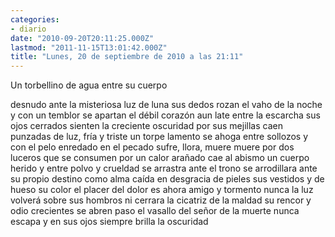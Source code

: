 ```yaml
---
categories:
- diario
date: "2010-09-20T20:11:25.000Z"
lastmod: "2011-11-15T13:01:42.000Z"
title: "Lunes, 20 de septiembre de 2010 a las 21:11"
---
```


Un torbellino de agua entre su cuerpo

desnudo ante la misteriosa luz de luna
sus dedos rozan el vaho de la noche
y con un temblor se apartan
el débil corazón aun late entre la escarcha
sus ojos cerrados sienten la creciente oscuridad
por sus mejillas caen punzadas de luz, frí­a y triste
un torpe lamento se ahoga entre sollozos y
con el pelo enredado en el pecado
sufre, llora, muere 
muere por dos luceros que se consumen
por un calor arañado
cae al abismo un cuerpo herido
y entre polvo y crueldad se arrastra
ante el trono se arrodillara
ante su propio destino
como alma caí­da en desgracia
de pieles sus vestidos y de hueso su color
el placer del dolor es ahora amigo y tormento
nunca la luz volverá sobre sus hombros
ni cerrara la cicatriz de la maldad
su rencor y odio crecientes se abren paso
el vasallo del señor de la muerte nunca escapa
y en sus ojos siempre brilla la oscuridad